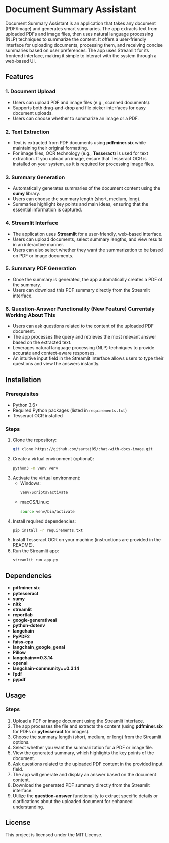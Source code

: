 # Document Summary Assistant

Document Summary Assistant is an application that takes any document (PDF/Image) and generates smart summaries. The app extracts text from uploaded PDFs and image files, then uses natural language processing (NLP) techniques to summarize the content. It offers a user-friendly interface for uploading documents, processing them, and receiving concise summaries based on user preferences. The app uses Streamlit for its frontend interface, making it simple to interact with the system through a web-based UI.

## Features

### 1. Document Upload
- Users can upload PDF and image files (e.g., scanned documents).
- Supports both drag-and-drop and file picker interfaces for easy document uploads.
- Users can choose whether to summarize an image or a PDF.

### 2. Text Extraction
- Text is extracted from PDF documents using **pdfminer.six** while maintaining their original formatting.
- For image files, OCR technology (e.g., **Tesseract**) is used for text extraction. If you upload an image, ensure that Tesseract OCR is installed on your system, as it is required for processing image files.

### 3. Summary Generation
- Automatically generates summaries of the document content using the **sumy** library.
- Users can choose the summary length (short, medium, long).
- Summaries highlight key points and main ideas, ensuring that the essential information is captured.

### 4. Streamlit Interface
- The application uses **Streamlit** for a user-friendly, web-based interface.
- Users can upload documents, select summary lengths, and view results in an interactive manner.
- Users can also select whether they want the summarization to be based on PDF or image documents.

### 5. Summary PDF Generation
- Once the summary is generated, the app automatically creates a PDF of the summary.
- Users can download this PDF summary directly from the Streamlit interface.

### 6. Question-Answer Functionality (New Feature) Currentaly Working About This
- Users can ask questions related to the content of the uploaded PDF document.
- The app processes the query and retrieves the most relevant answer based on the extracted text.
- Leverages natural language processing (NLP) techniques to provide accurate and context-aware responses.
- An intuitive input field in the Streamlit interface allows users to type their questions and view the answers instantly.

## Installation

### Prerequisites
- Python 3.6+
- Required Python packages (listed in `requirements.txt`)
- Tesseract OCR installed

### Steps
1. Clone the repository:
   ```bash
   git clone https://github.com/sartaj05/chat-with-docs-image.git
   ```
2. Create a virtual environment (optional):
   ```bash
   python3 -m venv venv
   ```
3. Activate the virtual environment:
   - Windows:
     ```bash
     venv\Scripts\activate
     ```
   - macOS/Linux:
     ```bash
     source venv/bin/activate
     ```
4. Install required dependencies:
   ```bash
   pip install -r requirements.txt
   ```
5. Install Tesseract OCR on your machine (instructions are provided in the README).
6. Run the Streamlit app:
   ```bash
   streamlit run app.py
   ```

## Dependencies
- **pdfminer.six**
- **pytesseract**
- **sumy**
- **nltk**
- **streamlit**
- **reportlab**
- **google-generativeai**
- **python-dotenv**
- **langchain**
- **PyPDF2**
- **faiss-cpu**
- **langchain_google_genai**
- **Pillow**
- **langchain==0.3.14**
- **openai**
- **langchain-community==0.3.14**
- **fpdf**
- **pypdf**

## Usage

### Steps
1. Upload a PDF or image document using the Streamlit interface.
2. The app processes the file and extracts the content (using **pdfminer.six** for PDFs or **pytesseract** for images).
3. Choose the summary length (short, medium, or long) from the Streamlit options.
4. Select whether you want the summarization for a PDF or image file.
5. View the generated summary, which highlights the key points of the document.
6. Ask questions related to the uploaded PDF content in the provided input field.
7. The app will generate and display an answer based on the document content.
8. Download the generated PDF summary directly from the Streamlit interface.
9. Utilize the **question-answer** functionality to extract specific details or clarifications about the uploaded document for enhanced understanding.

## License
This project is licensed under the MIT License.
